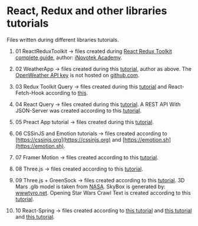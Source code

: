 # React, Redux and other libraries tutorials

Files written during different libraries tutorials.

1. 01 ReactReduxToolkit -> files created during
   [React Redux Toolkit complete guide](https://www.udemy.com/course/react-redux-toolkit-complete-guide/), author:
   [iNovotek Academy](https://www.udemy.com/user/emmanuel-tweneboah-2/).

2. 02 WeatherApp -> files created during this [tutorial](https://www.youtube.com/watch?v=HQyCNoWrZik), author as above. The
   [OpenWeather API key](https://openweathermap.org/) is not hosted on [github.com](https://github.com/).

3. 03 Redux Toolkit Query -> files created during this [tutorial](https://www.youtube.com/watch?v=9V-Up8QT7tM) and
   React-Fetch-Hook according to [this](https://www.npmjs.com/package/react-fetch-hook).

4. 04 React Query -> files created during this [tutorial](https://www.youtube.com/watch?v=aLQbVd-2tIo). A REST API With
   JSON-Server was created according to this
   [tutorial](https://medium.com/codingthesmartway-com-blog/create-a-rest-api-with-json-server-36da8680136d).

5. 05 Preact App tutorial -> files created during this [tutorial](https://preactjs.com/guide/v10/tutorial/).

6. 06 CSSinJS and Emotion tutorials -> files created according to [https://cssinjs.org](https://cssinjs.org) and
   [https://emotion.sh](https://emotion.sh).

7. 07 Framer Motion -> files created according to this [tutorial](https://www.youtube.com/watch?v=1vKiPwEYbyk).

8. 08 Three.js -> files created according to this [tutorial](https://www.youtube.com/watch?v=ymavtyRpT0E).

9. 09 Three.js + GreenSock -> files created according to this
   [tutorial](https://dev.to/danielkrupnyy/react-three-fiber-planet-mars-3kac). 3D Mars .glb model is taken from
   [NASA](https://mars.nasa.gov/resources/24881/planet-mars-3d-model/). SkyBox is generated by:
   [wwwtyro.net](https://tools.wwwtyro.net/space-3d/index.html). Opening Star Wars Crawl Text is created according to this
   [tutorial](https://dev.to/mandiwise/animate-the-opening-star-wars-crawl-with-react-hooks-and-greensock-3mk8).

10. 10 React-Spring -> files created according to [this tutorial](https://blog.logrocket.com/animations-with-react-spring)
    and [this tutorial](https://dev.to/vaibhavkhulbe/spring-it-on-a-complete-guide-to-react-spring-1om9) and
    [this tutorial](https://www.digitalocean.com/community/tutorials/react-intro-to-react-spring).
